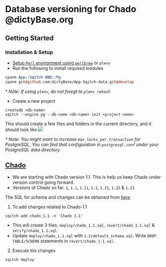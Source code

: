 # Database versioning for Chado @dictyBase.org

## Getting Started
### Installation & Setup

* [Setup `Perl` environment using `perlbrew`](http://dictybase.github.io/perl-setup/index.html) or `plenv`
* Run the following to install required modules

```perl
cpanm App::Sqitch DBD::Pg
cpanm git@github.com:dictyBase/App-Sqitch-data.git@develop
```
_* Note: If using `plenv`, do not foregt to `plenv rehash`_

* Create a new project

```shell
createdb <db-name>
sqitch --engine pg --db-name <db-name> init <project-name> 
```
This should create a few files and folders in the current directory, and it should look like
<img src="https://www.dropbox.com/s/pcy67t7vazl0hlt/sqitch_project_ls.png" />

_* Note: You might want to increase `max_locks_per_transaction` for PostgreSQL, You can find that configuration in `postgresql.conf` under your PostgreSQL data directory._

## [Chado](http://gmod.org/wiki/Chado_Tables)

* We are starting with Chado version 1.1. This is help us keep Chado under version control going forward.
* Versions of Chado so far: `1`, `1.1`, `1.11`, `1.2`, `1.21`, `1.22` & `1.23`

The SQL for schema and changes can be obtained from [here](http://gmod.org/wiki/Chado_-_Getting_Started#Installation)

1. To add changes related to Chado-1.1

```shell
sqitch add chado_1.1 -n 'Chado 1.1'
```
   * This will create 3 files, `deploy/chado_1.1.sql`, `revert/chado_1.1.sql` & `verify/chado_1.1.sql`
   * Update `deploy/chado_1.1.sql` with `1.1/default_schema.sql`. Write `DROP TABLE/SCHEMA` statements in `revert/chado_1.1.sql`.

2. Execute the changes

```shell
sqitch deploy
```

